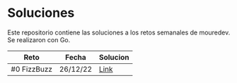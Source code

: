 # Soluciones
Este repositorio contiene las soluciones a los retos semanales de mouredev. Se realizaron con Go.

| Reto | Fecha | Solucion |
| ---- | ----- | -------- |
| #0 FizzBuzz | 26/12/22 | [Link](google.com) |